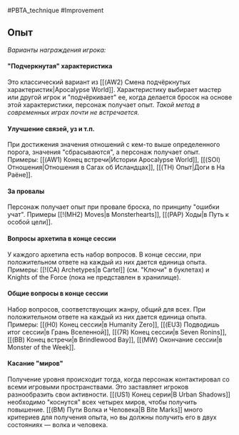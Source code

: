 #PBTA_technique #Improvement
## Опыт
*Варианты награждения игрока:*

#### "Подчеркнутая" характеристика
Это классический вариант из [[(AW2) Смена подчёркнутых характеристик|Apocalypse World]]. Характеристику выбирает мастер или другой игрок и "подчёркивает" ее, когда делается бросок на основе этой характеристики, персонаж получает опыт. 
*Такой метод в современных играх почти не встречается.*

#### Улучшение связей, уз и т.п.
При достижения значения отношений с кем-то выше определенного порога, значения "сбрасываются", а персонаж получает опыт.
Примеры: [[(AW1) Конец встречи|Истории Apocalypse World]], [[(SOI) Отношения|Отношения в Сагах об Исландцах]], [[(TH) Опыт|Доги в На Раёне]].

#### За провалы
Персонаж получает опыт при провале броска, по принципу "ошибки учат".
Примеры [[!(MH2) Moves|в Monsterhearts]], [[(PAP) Ходы|в Путь к особой цели]].

#### Вопросы архетипа в конце сессии
У каждого архетипа есть набор вопросов. В конце сессии, при положительном ответе на каждый из них дается единица опыта. 
Примеры: [[!(CA) Archetypes|в Cartel]] (см. "Ключи" в буклетах) и Knights of the Force (пока не представлен в хранилище).

#### Общие вопросы в конце сессии
Набор вопросов, соответствующих жанру, общий для всех.
При положительном ответе на каждый из них дается единица опыта.
Примеры: [[(H0) Конец сессии|в Humanity Zero]], [[(EU3) Подводишь итог сессии|в Грань Вселенной]], [[(7R) Конец сессии|в Seven Ronins]], [[(BB) Конец встречи|в Brindlewood Bay]], [[(MW) Окончание сессии|в Monster of the Week]].

#### Касание "миров"
Получение уровня  происходит тогда, когда персонаж контактировал со всеми игровыми пространствами. Это заставляет игроков разнообразить свои активности.
[[(US1) Конец серии|В Urban Shadows]] необходимо "коснутся" всех четырех миров, чтобы получить повышение.
[[(BM) Пути Волка и Человека|В Bite Marks]] много критериев для получения опыта, но вы должны получить его в двух состояниях — волка и человека.